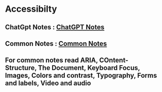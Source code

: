 <h1>Accessibilty</h1>
<h2>ChatGpt Notes : <a href="https://chatgpt.com/share/68b195bb-64d0-8006-89c1-13ef2253df73" target="_blank">ChatGPT Notes</a></h2>
<h2>Common Notes : <a href="https://web.dev/learn/accessibility/aria-html" target="_blank">Common Notes</a></h2>
<h2>For common notes read ARIA, COntent-Structure, The Document, Keyboard Focus, Images, Colors and contrast, Typography, Forms and labels, Video and audio</h2>